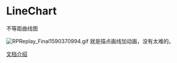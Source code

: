 # LineChart
不等距曲线图

![RPReplay_Final1590370994.gif](https://upload-images.jianshu.io/upload_images/2459036-f17e6faff772f181.gif?imageMogr2/auto-orient/strip)
就是描点画线加动画，没有太难的。

[文档介绍](https://www.jianshu.com/p/a57894c588a7)












